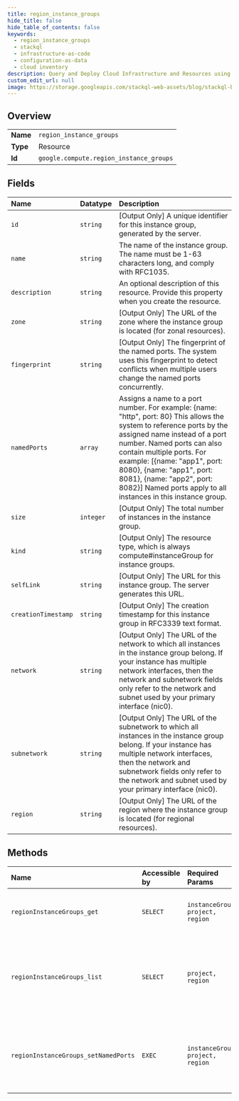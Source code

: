 ```yaml
---
title: region_instance_groups
hide_title: false
hide_table_of_contents: false
keywords:
  - region_instance_groups
  - stackql
  - infrastructure-as-code
  - configuration-as-data
  - cloud inventory
description: Query and Deploy Cloud Infrastructure and Resources using SQL
custom_edit_url: null
image: https://storage.googleapis.com/stackql-web-assets/blog/stackql-blog-post-featured-image.png
---
```

  
    

## Overview
<table><tbody>
<tr><td><b>Name</b></td><td><code>region_instance_groups</code></td></tr>
<tr><td><b>Type</b></td><td>Resource</td></tr>
<tr><td><b>Id</b></td><td><code>google.compute.region_instance_groups</code></td></tr>
</tbody></table>

## Fields
| Name | Datatype | Description |
|:-----|:---------|:------------|
| `id` | `string` | [Output Only] A unique identifier for this instance group, generated by the server. |
| `name` | `string` | The name of the instance group. The name must be 1-63 characters long, and comply with RFC1035. |
| `description` | `string` | An optional description of this resource. Provide this property when you create the resource. |
| `zone` | `string` | [Output Only] The URL of the zone where the instance group is located (for zonal resources). |
| `fingerprint` | `string` | [Output Only] The fingerprint of the named ports. The system uses this fingerprint to detect conflicts when multiple users change the named ports concurrently. |
| `namedPorts` | `array` |  Assigns a name to a port number. For example: {name: "http", port: 80} This allows the system to reference ports by the assigned name instead of a port number. Named ports can also contain multiple ports. For example: [{name: "app1", port: 8080}, {name: "app1", port: 8081}, {name: "app2", port: 8082}] Named ports apply to all instances in this instance group.  |
| `size` | `integer` | [Output Only] The total number of instances in the instance group. |
| `kind` | `string` | [Output Only] The resource type, which is always compute#instanceGroup for instance groups. |
| `selfLink` | `string` | [Output Only] The URL for this instance group. The server generates this URL. |
| `creationTimestamp` | `string` | [Output Only] The creation timestamp for this instance group in RFC3339 text format. |
| `network` | `string` | [Output Only] The URL of the network to which all instances in the instance group belong. If your instance has multiple network interfaces, then the network and subnetwork fields only refer to the network and subnet used by your primary interface (nic0). |
| `subnetwork` | `string` | [Output Only] The URL of the subnetwork to which all instances in the instance group belong. If your instance has multiple network interfaces, then the network and subnetwork fields only refer to the network and subnet used by your primary interface (nic0). |
| `region` | `string` | [Output Only] The URL of the region where the instance group is located (for regional resources). |
## Methods
| Name | Accessible by | Required Params | Description |
|:-----|:--------------|:----------------|:------------|
| `regionInstanceGroups_get` | `SELECT` | `instanceGroup, project, region` | Returns the specified instance group resource. |
| `regionInstanceGroups_list` | `SELECT` | `project, region` | Retrieves the list of instance group resources contained within the specified region. |
| `regionInstanceGroups_setNamedPorts` | `EXEC` | `instanceGroup, project, region` | Sets the named ports for the specified regional instance group. |
